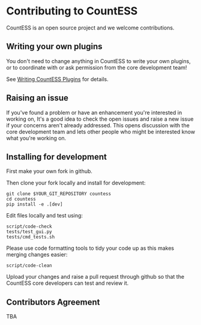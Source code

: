 # Contributing to CountESS

CountESS is an open source project and we welcome contributions.

## Writing your own plugins

You don't need to change anything in CountESS to write your own 
plugins, or to coordinate with or ask permission from the core development
team!

See [Writing CountESS Plugins](../writing-plugins/) for details.

## Raising an issue

If you've found a problem or have an enhancement you're interested in working on,
It's a good idea to check the open issues and raise a new issue if
your concerns aren't already addressed.  This opens discussion with the core
development team and lets other people who might be interested know what you're
working on.

## Installing for development

First make your own fork in github.

Then clone your fork locally and install for development:

    git clone $YOUR_GIT_REPOSITORY countess
    cd countess
    pip install -e .[dev]

Edit files locally and test using:

    script/code-check
    tests/test_gui.py
    tests/cmd_tests.sh

Please use code formatting tools to tidy your code up as this makes merging
changes easier:

    script/code-clean

Upload your changes and raise a pull request through github so that
the CountESS core developers can test and review it.

## Contributors Agreement

TBA


